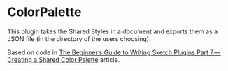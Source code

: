 # ColorPalette

This plugin takes the Shared Styles in a document and exports them as a JSON file (in the directory of the users choosing).

Based on code in [The Beginner’s Guide to Writing Sketch Plugins Part 7 — Creating a Shared Color Palette](https://medium.com/@marianomike/the-beginners-guide-to-writing-sketch-plugins-part-7-creating-a-shared-color-palette-9c0a1899ee02) article.
